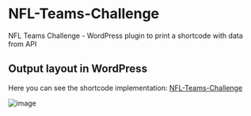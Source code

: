 # NFL-Teams-Challenge
NFL Teams Challenge - WordPress plugin to print a shortcode with data from API




## Output layout in WordPress
Here you can see the shortcode implementation: [NFL-Teams-Challenge](https://devsass3.com/challenges/wordpress/)

![image](https://user-images.githubusercontent.com/62116251/131208165-6f3ebe43-e30d-49ca-8b3d-386fdc7d7a1e.png)

